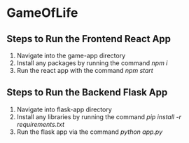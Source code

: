 # GameOfLife

## Steps to Run the Frontend React App
1. Navigate into the game-app directory
2. Install any packages by running the command *npm i*
3. Run the react app with the command *npm start*

## Steps to Run the Backend Flask App
1. Navigate into flask-app directory
2. Install any libraries by running the command *pip install -r requirements.txt*
3. Run the flask app via the command *python app.py*

